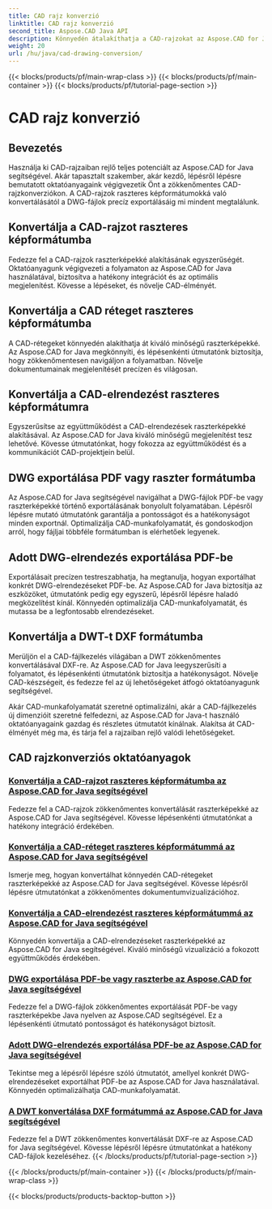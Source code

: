 ```yaml
---
title: CAD rajz konverzió
linktitle: CAD rajz konverzió
second_title: Aspose.CAD Java API
description: Könnyedén átalakíthatja a CAD-rajzokat az Aspose.CAD for Java segítségével. Ismerje meg a CAD-fájlok precíz konvertálását, exportálását és optimalizálását lépésenkénti oktatóanyagaink segítségével.
weight: 20
url: /hu/java/cad-drawing-conversion/
---
```


{{< blocks/products/pf/main-wrap-class >}}
{{< blocks/products/pf/main-container >}}
{{< blocks/products/pf/tutorial-page-section >}}

# CAD rajz konverzió


## Bevezetés

Használja ki CAD-rajzaiban rejlő teljes potenciált az Aspose.CAD for Java segítségével. Akár tapasztalt szakember, akár kezdő, lépésről lépésre bemutatott oktatóanyagaink végigvezetik Önt a zökkenőmentes CAD-rajzkonverziókon. A CAD-rajzok raszteres képformátumokká való konvertálásától a DWG-fájlok precíz exportálásáig mi mindent megtalálunk.

## Konvertálja a CAD-rajzot raszteres képformátumba

Fedezze fel a CAD-rajzok raszterképekké alakításának egyszerűségét. Oktatóanyagunk végigvezeti a folyamaton az Aspose.CAD for Java használatával, biztosítva a hatékony integrációt és az optimális megjelenítést. Kövesse a lépéseket, és növelje CAD-élményét.

## Konvertálja a CAD réteget raszteres képformátumba

A CAD-rétegeket könnyedén alakíthatja át kiváló minőségű raszterképekké. Az Aspose.CAD for Java megkönnyíti, és lépésenkénti útmutatónk biztosítja, hogy zökkenőmentesen navigáljon a folyamatban. Növelje dokumentumainak megjelenítését precízen és világosan.

## Konvertálja a CAD-elrendezést raszteres képformátumra

Egyszerűsítse az együttműködést a CAD-elrendezések raszterképekké alakításával. Az Aspose.CAD for Java kiváló minőségű megjelenítést tesz lehetővé. Kövesse útmutatónkat, hogy fokozza az együttműködést és a kommunikációt CAD-projektjein belül.

## DWG exportálása PDF vagy raszter formátumba

Az Aspose.CAD for Java segítségével navigálhat a DWG-fájlok PDF-be vagy raszterképekké történő exportálásának bonyolult folyamatában. Lépésről lépésre mutató útmutatónk garantálja a pontosságot és a hatékonyságot minden exportnál. Optimalizálja CAD-munkafolyamatát, és gondoskodjon arról, hogy fájljai többféle formátumban is elérhetőek legyenek.

## Adott DWG-elrendezés exportálása PDF-be

Exportálásait precízen testreszabhatja, ha megtanulja, hogyan exportálhat konkrét DWG-elrendezéseket PDF-be. Az Aspose.CAD for Java biztosítja az eszközöket, útmutatónk pedig egy egyszerű, lépésről lépésre haladó megközelítést kínál. Könnyedén optimalizálja CAD-munkafolyamatát, és mutassa be a legfontosabb elrendezéseket.

## Konvertálja a DWT-t DXF formátumba

Merüljön el a CAD-fájlkezelés világában a DWT zökkenőmentes konvertálásával DXF-re. Az Aspose.CAD for Java leegyszerűsíti a folyamatot, és lépésenkénti útmutatónk biztosítja a hatékonyságot. Növelje CAD-készségeit, és fedezze fel az új lehetőségeket átfogó oktatóanyagunk segítségével.

Akár CAD-munkafolyamatát szeretné optimalizálni, akár a CAD-fájlkezelés új dimenzióit szeretné felfedezni, az Aspose.CAD for Java-t használó oktatóanyagaink gazdag és részletes útmutatót kínálnak. Alakítsa át CAD-élményét még ma, és tárja fel a rajzaiban rejlő valódi lehetőségeket.
## CAD rajzkonverziós oktatóanyagok
### [Konvertálja a CAD-rajzot raszteres képformátumba az Aspose.CAD for Java segítségével](./convert-cad-drawing-to-raster-image/)
Fedezze fel a CAD-rajzok zökkenőmentes konvertálását raszterképekké az Aspose.CAD for Java segítségével. Kövesse lépésenkénti útmutatónkat a hatékony integráció érdekében.
### [Konvertálja a CAD-réteget raszteres képformátummá az Aspose.CAD for Java segítségével](./convert-cad-layer-to-raster-image/)
Ismerje meg, hogyan konvertálhat könnyedén CAD-rétegeket raszterképekké az Aspose.CAD for Java segítségével. Kövesse lépésről lépésre útmutatónkat a zökkenőmentes dokumentumvizualizációhoz.
### [Konvertálja a CAD-elrendezést raszteres képformátummá az Aspose.CAD for Java segítségével](./convert-cad-layout-to-raster-image/)
Könnyedén konvertálja a CAD-elrendezéseket raszterképekké az Aspose.CAD for Java segítségével. Kiváló minőségű vizualizáció a fokozott együttműködés érdekében.
### [DWG exportálása PDF-be vagy raszterbe az Aspose.CAD for Java segítségével](./export-dwg-to-pdf-or-raster/)
Fedezze fel a DWG-fájlok zökkenőmentes exportálását PDF-be vagy raszterképekbe Java nyelven az Aspose.CAD segítségével. Ez a lépésenkénti útmutató pontosságot és hatékonyságot biztosít.
### [Adott DWG-elrendezés exportálása PDF-be az Aspose.CAD for Java segítségével](./export-specific-dwg-layout-to-pdf/)
Tekintse meg a lépésről lépésre szóló útmutatót, amellyel konkrét DWG-elrendezéseket exportálhat PDF-be az Aspose.CAD for Java használatával. Könnyedén optimalizálhatja CAD-munkafolyamatát.
### [A DWT konvertálása DXF formátummá az Aspose.CAD for Java segítségével](./convert-dwt-to-dxf/)
Fedezze fel a DWT zökkenőmentes konvertálását DXF-re az Aspose.CAD for Java segítségével. Kövesse lépésről lépésre útmutatónkat a hatékony CAD-fájlok kezeléséhez.
{{< /blocks/products/pf/tutorial-page-section >}}

{{< /blocks/products/pf/main-container >}}
{{< /blocks/products/pf/main-wrap-class >}}

{{< blocks/products/products-backtop-button >}}
